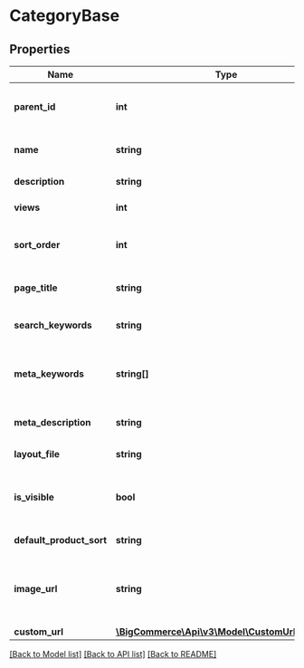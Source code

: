# CategoryBase

## Properties
Name | Type | Description | Notes
------------ | ------------- | ------------- | -------------
**parent_id** | **int** | The unique numeric ID of the category&#39;s parent. This field controls where the category sits in the tree of categories that organize the catalog. | [optional] 
**name** | **string** | The name displayed for the category. Name is unique with respect to the category&#39;s siblings. | [optional] 
**description** | **string** | The product description, which can include HTML formatting. | [optional] 
**views** | **int** | Number of views the category has on the storefront. | [optional] 
**sort_order** | **int** | Priority this category will be given when included in the menu and category pages. The lower the number, the closer to the top of the results the category will be. | [optional] 
**page_title** | **string** | Custom title for the category page. If not defined, the category name will be used as the meta title. | [optional] 
**search_keywords** | **string** | A comma-separated list of keywords that can be used to locate the category when searching the store. | [optional] 
**meta_keywords** | **string[]** | Custom meta keywords for the category page. If not defined, the store&#39;s default keywords will be used. Must post as an array like: [\&quot;awesome\&quot;,\&quot;sauce\&quot;]. | [optional] 
**meta_description** | **string** | Custom meta description for the category page. If not defined, the store&#39;s default meta description will be used. | [optional] 
**layout_file** | **string** | The layout template file used to render this category. | [optional] 
**is_visible** | **bool** | Flag to determine whether the product should be displayed to customers browsing the store. If &#x60;true&#x60;, the category will be displayed. If &#x60;false&#x60;, the category will be hidden from view. | [optional] 
**default_product_sort** | **string** | Determines how the products are sorted on category page load. | [optional] 
**image_url** | **string** | Image URL used for this category on the storefront. Images can be uploaded via form file post to &#x60;/categories/{categoryId}/image&#x60;, or by providing a publicly accessible URL in this field. | [optional] 
**custom_url** | [**\BigCommerce\Api\v3\Model\CustomUrlCategory**](CustomUrlCategory.md) |  | [optional] 

[[Back to Model list]](../README.md#documentation-for-models) [[Back to API list]](../README.md#documentation-for-api-endpoints) [[Back to README]](../README.md)


